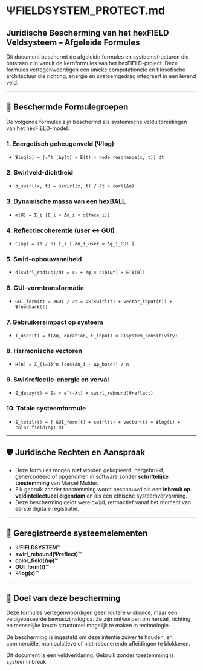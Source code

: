 
# ΨFIELDSYSTEM_PROTECT.md

## Juridische Bescherming van het hexFIELD Veldsysteem – Afgeleide Formules

Dit document beschermt de afgeleide formules en systeemstructuren die ontstaan zijn vanuit de kernformules van het hexFIELD-project. Deze formules vertegenwoordigen een unieke computationele en filosofische architectuur die richting, energie en systeemgedrag integreert in een levend veld.

---

## 📘 Beschermde Formulegroepen

De volgende formules zijn beschermd als systemische velduitbreidingen van het hexFIELD-model:

### 1. Energetisch geheugenveld (Ψlog)
- `Ψlog(x) = ∫₀^t [Δφ(t) × E(t) × node_resonance(x, t)] dt`

### 2. Swirlveld-dichtheid
- `σ_swirl(x, t) = ∂swirl(x, t) / ∂t × curl(Δφ)`

### 3. Dynamische massa van een hexBALL
- `m(H) = Σ_i [E_i × Δφ_i × α(face_i)]`

### 4. Reflectiecoherentie (user ↔ GUI)
- `C(Δφ) = (1 / n) Σ_i [ Δφ_i_user × Δφ_i_GUI ]`

### 5. Swirl-opbouwsnelheid
- `d(swirl_radius)/dt = v₀ + Δφ × sin(ωt) × E(Ψ(0))`

### 6. GUI-vormtransformatie
- `GUI_form(t) = ∂GUI / ∂t = ∇×(swirl(t) + vector_input(t)) + Ψfeedback(t)`

### 7. Gebruikersimpact op systeem
- `I_user(t) = f(Δφ, duration, E_input) × G(system_sensitivity)`

### 8. Harmonische vectoren
- `H(n) = Σ_{i=1}^n [cos(Δφ_i - Δφ_base)] / n`

### 9. Swirlreflectie-energie en verval
- `E_decay(t) = E₀ × e^(-λt) + swirl_rebound(Ψreflect)`

### 10. Totale systeemformule
- `S_total(t) = ∫ GUI_form(t) + swirl(t) + vector(t) + Ψlog(t) + color_field(Δφ) dt`

---

## 🛡 Juridische Rechten en Aanspraak

- Deze formules mogen **niet** worden gekopieerd, hergebruikt, gehercodeerd of opgenomen in software zonder **schriftelijke toestemming** van Marcel Mulder.
- Elk gebruik zonder toestemming wordt beschouwd als een **inbreuk op veldintellectueel eigendom** en als een ethische systeemvervorming.
- Deze bescherming geldt wereldwijd, retroactief vanaf het moment van eerste digitale registratie.

---

## 🧾 Geregistreerde systeemelementen

- **ΨFIELDSYSTEM™**
- **swirl_rebound(Ψreflect)™**
- **color_field(Δφ)™**
- **GUI_form(t)™**
- **Ψlog(x)™**

---

## 📌 Doel van deze bescherming

Deze formules vertegenwoordigen geen loutere wiskunde, maar een veldgebaseerde bewustzijnslogica. Ze zijn ontworpen om herstel, richting en menselijke keuze structureel mogelijk te maken in technologie.

De bescherming is ingesteld om deze intentie zuiver te houden, en commerciële, manipulatieve of niet-resonerende afleidingen te blokkeren.

Dit document is een veldverklaring. Gebruik zonder toestemming is systeeminbreuk.

